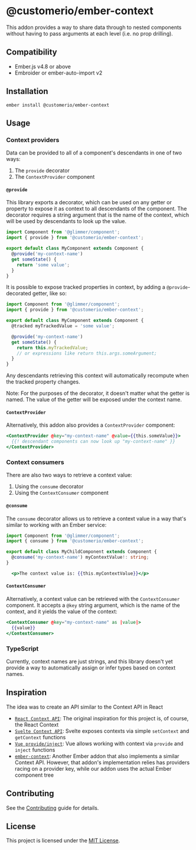 # @customerio/ember-context

This addon provides a way to share data through to nested components without
having to pass arguments at each level (i.e. no prop drilling).

## Compatibility

- Ember.js v4.8 or above
- Embroider or ember-auto-import v2

## Installation

```
ember install @customerio/ember-context
```

## Usage
### Context providers
Data can be provided to all of a component's descendants in one of two ways:
1. The `provide` decorator
2. The `ContextProvider` component

#### `@provide`
This library exports a decorator, which can be used on any getter or property to
expose it as context to all descendants of the component. The decorator requires
a string argument that is the name of the context, which will be used by
descendants to look up the value.

```ts
import Component from '@glimmer/component';
import { provide } from '@customerio/ember-context';

export default class MyComponent extends Component {
  @provide('my-context-name')
  get someState() {
    return 'some value';
  }
}
```

It is possible to expose tracked properties in context, by adding a
`@provide`-decorated getter, like so:

```ts
import Component from '@glimmer/component';
import { provide } from '@customerio/ember-context';

export default class MyComponent extends Component {
  @tracked myTrackedValue = 'some value';

  @provide('my-context-name')
  get someState() {
    return this.myTrackedValue;
    // or expressions like return this.args.someArgument;
  }
}
```

Any descendants retrieving this context will automatically recompute when the
tracked property changes.

Note: For the purposes of the decorator, it doesn't matter what the getter is
named. The value of the getter will be exposed under the context name.

#### `ContextProvider`
Alternatively, this addon also provides a `ContextProvider` component:

```hbs
<ContextProvider @key="my-context-name" @value={{this.someValue}}>
  {{! descendant components can now look up "my-context-name" }}
</ContextProvider>
```

### Context consumers
There are also two ways to retrieve a context value:
1. Using the `consume` decorator
2. Using the `ContextConsumer` component

#### `@consume`
The `consume` decorator allows us to retrieve a context value in a way that's
similar to working with an Ember service:

```ts
import Component from '@glimmer/component';
import { consume } from '@customerio/ember-context';

export default class MyChildComponent extends Component {
  @consume('my-context-name') myContextValue!: string;
}
```

```hbs
  <p>The context value is: {{this.myContextValue}}</p>
```

#### `ContextConsumer`
Alternatively, a context value can be retrieved with the `ContextConsumer`
component. It accepts a `@key` string argument, which is the name of the
context, and it yields the value of the context:
```hbs
<ContextConsumer @key="my-context-name" as |value|>
  {{value}}
</ContextConsumer>
```

### TypeScript
Currently, context names are just strings, and this library doesn't yet provide
a way to automatically assign or infer types based on context names.


## Inspiration
The idea was to create an API similar to the Context API in React
- [`React Context API`](https://react.dev/reference/react/createContext): The
  original inspiration for this project is, of course, the React Context
- [`Svelte Context API`](https://svelte.dev/docs/svelte#setcontext): Svelte
  exposes contexts via simple `setContext` and `getContext` functions
- [`Vue provide/inject`](https://vuejs.org/guide/components/provide-inject.html#provide):
  Vue allows working with context via `provide` and `inject` functions
- [`ember-context`](https://github.com/alexlafroscia/ember-context): Another
  Ember addon that also implements a similar Context API. However, that addon's
  implementation relies has providers racing on a provider key, while our addon
  uses the actual Ember component tree

## Contributing

See the [Contributing](CONTRIBUTING.md) guide for details.


## License

This project is licensed under the [MIT License](LICENSE.md).
